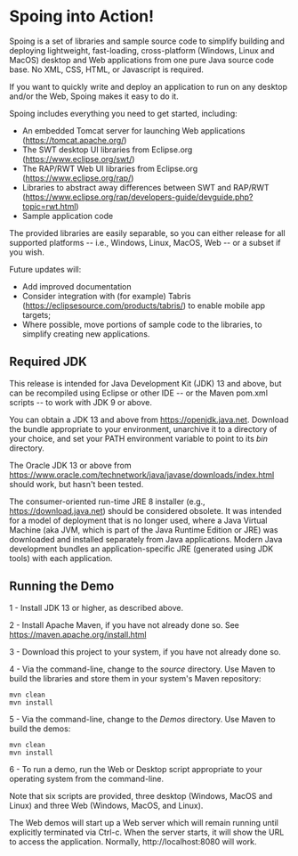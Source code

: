 Spoing into Action!
===================

Spoing is a set of libraries and sample source code to simplify
building and deploying lightweight, fast-loading, cross-platform
(Windows, Linux and MacOS) desktop and Web applications from one pure
Java source code base. No XML, CSS, HTML, or Javascript is required.

If you want to quickly write and deploy an application to run on any
desktop and/or the Web, Spoing makes it easy to do it.

Spoing includes everything you need to get started, including:
* An embedded Tomcat server for launching Web applications (https://tomcat.apache.org/)
* The SWT desktop UI libraries from Eclipse.org (https://www.eclipse.org/swt/)
* The RAP/RWT Web UI libraries from Eclipse.org (https://www.eclipse.org/rap/)
* Libraries to abstract away differences between SWT and RAP/RWT (https://www.eclipse.org/rap/developers-guide/devguide.php?topic=rwt.html)
* Sample application code

The provided libraries are easily separable, so you can either release
for all supported platforms -- i.e., Windows, Linux, MacOS, Web -- or
a subset if you wish.

Future updates will:
* Add improved documentation
* Consider integration with (for example) Tabris
(https://eclipsesource.com/products/tabris/) to enable mobile app
targets;
* Where possible, move portions of sample code to the libraries, to
simplify creating new applications.

## Required JDK

This release is intended for Java Development Kit (JDK) 13 and above, but can be recompiled using Eclipse or other IDE -- or the Maven pom.xml scripts -- to work with JDK 9 or above.

You can obtain a JDK 13 and above from https://openjdk.java.net. Download the bundle appropriate to your environment, unarchive it to a directory of your choice, and set your PATH environment variable to point to its _bin_ directory.

The Oracle JDK 13 or above from https://www.oracle.com/technetwork/java/javase/downloads/index.html should work, but hasn't been tested.

The consumer-oriented run-time JRE 8 installer (e.g., https://download.java.net) should be considered obsolete. It was intended for a model of deployment that is no longer used, where a Java Virtual Machine (aka JVM, which is part of the Java Runtime Edition or JRE) was downloaded and installed separately from Java applications. Modern Java development bundles an application-specific JRE (generated using JDK tools) with each application.

## Running the Demo

1 - Install JDK 13 or higher, as described above.

2 - Install Apache Maven, if you have not already done so. See https://maven.apache.org/install.html 

3 - Download this project to your system, if you have not already done so.

4 - Via the command-line, change to the _source_ directory. Use Maven to build the libraries and store them in your system's Maven repository:

	mvn clean
	mvn install

5 - Via the command-line, change to the _Demos_ directory. Use Maven to build the demos:

	mvn clean
	mvn install

6 - To run a demo, run the Web or Desktop script appropriate to your operating system from the command-line.
  
Note that six scripts are provided, three desktop (Windows, MacOS and Linux) and three Web (Windows, MacOS, and Linux).

The Web demos will start up a Web server which will remain running until explicitly terminated via Ctrl-c. When the server starts, it will show the URL to access the application. Normally, http://localhost:8080 will work.
